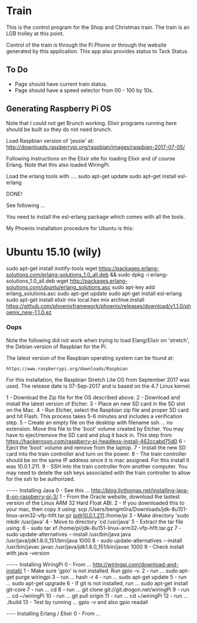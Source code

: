 # Train

This is the control program for the Shop and Christmas train. The train is an
LGB trolley at this point.

Control of the train is through the Pi Phone or through the website generated
by this application. This app also provides status to Tack Status.

## To Do

  - Page should have current train status.
  - Page should have a speed selector from 00 - 100 by 10s.

## Generating Raspberry Pi OS

Note that I could not get Brunch working. Elixir programs running here should be built so they do not need brunch.

Load Raspbian version of 'jessie' at: http://downloads.raspberrypi.org/raspbian/images/raspbian-2017-07-05/

Following instructions on the Elixir site for loading Elixir and of course Erlang. Note that this also loaded WiringPi.

Load the erlang tools with ....
sudo apt-get update
sudo apt-get install esl-erlang

DONE!

See following ...

You need to install the esl-erlang package which comes with all the tools.

My Phoenix installation procedure for Ubuntu is this:

# Ubuntu 15.10 (wily)
sudo apt-get install inotify-tools
wget https://packages.erlang-solutions.com/erlang-solutions_1.0_all.deb && sudo dpkg -i erlang-solutions_1.0_all.deb
wget http://packages.erlang-solutions.com/ubuntu/erlang_solutions.asc
sudo apt-key add erlang_solutions.asc
sudo apt-get update
sudo apt-get install esl-erlang
sudo apt-get install elixir
mix local.hex
mix archive.install https://github.com/phoenixframework/phoenix/releases/download/v1.1.0/phoenix_new-1.1.0.ez

### Oops

Note the following did not work when trying to load Elang/Elixir on 'stretch',
the Debian version of Raspbian for the Pi.

The latest version of the Raspbian operating system can be found at:

    https://www.raspberrypi.org/downloads/Raspbian

For this installation, the Raspbian Stretch Lite OS from September 2017 was
used. The release date is 07-Sep-2017 and is based on the 4.7 Linux kernel.

1 - Download the Zip file for the OS described above.
2 - Download and install the latest version of Etcher.
3 - Place an new SD card in the SD slot on the Mac.
4 - Run Etcher, select the Raspbian zip file and proper SD card and hit Flash. This process takes 5-6 minutes and includes a verification step.
5 - Create an empty file on the desktop with filename ssh ... no extension. Move this file to the 'boot' volume created by Etcher. You may have to eject/remove the SD card and plug it back in. This step from https://hackernoon.com/raspberry-pi-headless-install-462ccabd75d0
6 - Eject the 'boot' volume and remove from the laptop.
7 - Install the new SD card into the train controller and turn on the power.
8 - The train controller should be on the same IP address since it is mac assigned. For this install it was 10.0.1.211.
9 - SSH into the train controller from another computer. You may need to delete the ssh keys associated with the train controller to allow for the ssh to be authorized.

----- Installing Java
0 - See this ... http://blog.livthomas.net/installing-java-8-on-raspberry-pi-3/
1 - From the Oracle website, download the lastest version of the Linux ARM 32 Hard Float ABI.
2 - If you downloaded this to your mac, then copy it using:
scp /Users/bengm0ra/Downloads/jdk-8u151-linux-arm32-vfp-hflt.tar.gz pi@10.0.1.211:/home/pi
3 - Make directory 'sudo mkdir /usr/java'
4 - Move to directory 'cd /usr/java'
5 - Extract the tar file using:
6 - sudo tar xf /home/pi/jdk-8u151-linux-arm32-vfp-hflt.tar.gz
7 - sudo update-alternatives --install /usr/bin/java java /usr/java/jdk1.8.0_151/bin/java 1000
8 - sudo update-alternatives --install /usr/bin/javac javac /usr/java/jdk1.8.0_151/bin/javac 1000
9 - Check install with java -version

----- Installing WiringPi
0 - From ... http://wiringpi.com/download-and-install/
1 - Make sure 'gpio' is not installed. Run gpio -v.
2 - run ... sudo apt-get purge wiringpi
3 - run ... hash -r
4 - run ... sudo apt-get update
5 - run ... sudo apt-get upgrade
6 - If git is not installed, run ... sudo apt-get install git-core
7 - run ... cd
8 - run ... git clone git://git.drogon.net/wiringPi
9 - run ... cd ~/wiringPi
10 - run ... git pull origin
11 - run ... cd ~/wiringPi
12 - run ... ./build
13 - Test by running ... gpio -v and also gpio readall

---- Installing Erlang / Elixir
0 - From ...
